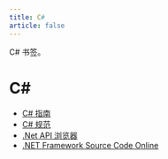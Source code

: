 ```yaml
---
title: C#
article: false
---
```


C# 书签。

<!-- more -->

# C#

* [C# 指南](https://learn.microsoft.com/zh-cn/dotnet/csharp/)
* [C# 规范](https://learn.microsoft.com/zh-cn/dotnet/csharp/specification/)
* [.Net API 浏览器](https://learn.microsoft.com/zh-cn/dotnet/api/?view=netframework-4.8)
* [.NET Framework Source Code Online](https://referencesource.microsoft.com/)